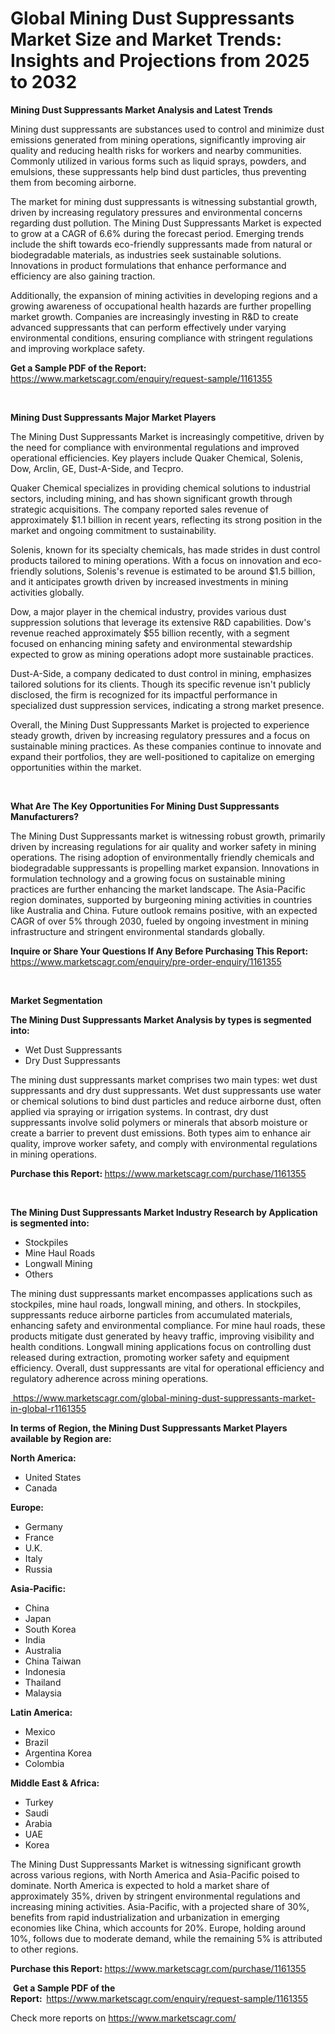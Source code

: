 <p><h1>Global Mining Dust Suppressants Market Size and Market Trends: Insights and Projections from 2025 to 2032</h1></p><p><strong>Mining Dust Suppressants Market Analysis and Latest Trends</strong></p>
<p><p>Mining dust suppressants are substances used to control and minimize dust emissions generated from mining operations, significantly improving air quality and reducing health risks for workers and nearby communities. Commonly utilized in various forms such as liquid sprays, powders, and emulsions, these suppressants help bind dust particles, thus preventing them from becoming airborne.</p><p>The market for mining dust suppressants is witnessing substantial growth, driven by increasing regulatory pressures and environmental concerns regarding dust pollution. The Mining Dust Suppressants Market is expected to grow at a CAGR of 6.6% during the forecast period. Emerging trends include the shift towards eco-friendly suppressants made from natural or biodegradable materials, as industries seek sustainable solutions. Innovations in product formulations that enhance performance and efficiency are also gaining traction.</p><p>Additionally, the expansion of mining activities in developing regions and a growing awareness of occupational health hazards are further propelling market growth. Companies are increasingly investing in R&D to create advanced suppressants that can perform effectively under varying environmental conditions, ensuring compliance with stringent regulations and improving workplace safety.</p></p>
<p><strong>Get a Sample PDF of the Report:&nbsp;</strong> <a href="https://www.marketscagr.com/enquiry/request-sample/1161355?utm_campaign=3177&utm_medium=2&utm_source=Github&utm_content=ia&utm_term=22032025&utm_id=mining-dust-suppressants">https://www.marketscagr.com/enquiry/request-sample/1161355</a></p>
<p>&nbsp;</p>
<p><strong>Mining Dust Suppressants Major Market Players</strong></p>
<p><p>The Mining Dust Suppressants Market is increasingly competitive, driven by the need for compliance with environmental regulations and improved operational efficiencies. Key players include Quaker Chemical, Solenis, Dow, Arclin, GE, Dust-A-Side, and Tecpro. </p><p>Quaker Chemical specializes in providing chemical solutions to industrial sectors, including mining, and has shown significant growth through strategic acquisitions. The company reported sales revenue of approximately $1.1 billion in recent years, reflecting its strong position in the market and ongoing commitment to sustainability.</p><p>Solenis, known for its specialty chemicals, has made strides in dust control products tailored to mining operations. With a focus on innovation and eco-friendly solutions, Solenis's revenue is estimated to be around $1.5 billion, and it anticipates growth driven by increased investments in mining activities globally.</p><p>Dow, a major player in the chemical industry, provides various dust suppression solutions that leverage its extensive R&D capabilities. Dow's revenue reached approximately $55 billion recently, with a segment focused on enhancing mining safety and environmental stewardship expected to grow as mining operations adopt more sustainable practices.</p><p>Dust-A-Side, a company dedicated to dust control in mining, emphasizes tailored solutions for its clients. Though its specific revenue isn't publicly disclosed, the firm is recognized for its impactful performance in specialized dust suppression services, indicating a strong market presence.</p><p>Overall, the Mining Dust Suppressants Market is projected to experience steady growth, driven by increasing regulatory pressures and a focus on sustainable mining practices. As these companies continue to innovate and expand their portfolios, they are well-positioned to capitalize on emerging opportunities within the market.</p></p>
<p>&nbsp;</p>
<p><strong>What Are The Key Opportunities For Mining Dust Suppressants Manufacturers?</strong></p>
<p><p>The Mining Dust Suppressants market is witnessing robust growth, primarily driven by increasing regulations for air quality and worker safety in mining operations. The rising adoption of environmentally friendly chemicals and biodegradable suppressants is propelling market expansion. Innovations in formulation technology and a growing focus on sustainable mining practices are further enhancing the market landscape. The Asia-Pacific region dominates, supported by burgeoning mining activities in countries like Australia and China. Future outlook remains positive, with an expected CAGR of over 5% through 2030, fueled by ongoing investment in mining infrastructure and stringent environmental standards globally.</p></p>
<p><strong>Inquire or Share Your Questions If Any Before Purchasing This Report:</strong> <a href="https://www.marketscagr.com/enquiry/pre-order-enquiry/1161355?utm_campaign=3177&utm_medium=2&utm_source=Github&utm_content=ia&utm_term=22032025&utm_id=mining-dust-suppressants">https://www.marketscagr.com/enquiry/pre-order-enquiry/1161355</a></p>
<p>&nbsp;</p>
<p><strong>Market Segmentation</strong></p>
<p><strong>The Mining Dust Suppressants Market Analysis by types is segmented into:</strong></p>
<p><ul><li>Wet Dust Suppressants</li><li>Dry Dust Suppressants</li></ul></p>
<p><p>The mining dust suppressants market comprises two main types: wet dust suppressants and dry dust suppressants. Wet dust suppressants use water or chemical solutions to bind dust particles and reduce airborne dust, often applied via spraying or irrigation systems. In contrast, dry dust suppressants involve solid polymers or minerals that absorb moisture or create a barrier to prevent dust emissions. Both types aim to enhance air quality, improve worker safety, and comply with environmental regulations in mining operations.</p></p>
<p><strong>Purchase this Report:&nbsp;</strong><a href="https://www.marketscagr.com/purchase/1161355?utm_campaign=3177&utm_medium=2&utm_source=Github&utm_content=ia&utm_term=22032025&utm_id=mining-dust-suppressants">https://www.marketscagr.com/purchase/1161355</a></p>
<p>&nbsp;</p>
<p><strong>The Mining Dust Suppressants Market Industry Research by Application is segmented into:</strong></p>
<p><ul><li>Stockpiles</li><li>Mine Haul Roads</li><li>Longwall Mining</li><li>Others</li></ul></p>
<p><p>The mining dust suppressants market encompasses applications such as stockpiles, mine haul roads, longwall mining, and others. In stockpiles, suppressants reduce airborne particles from accumulated materials, enhancing safety and environmental compliance. For mine haul roads, these products mitigate dust generated by heavy traffic, improving visibility and health conditions. Longwall mining applications focus on controlling dust released during extraction, promoting worker safety and equipment efficiency. Overall, dust suppressants are vital for operational efficiency and regulatory adherence across mining operations.</p></p>
<p><a href="https://www.marketscagr.com/global-mining-dust-suppressants-market-in-global-r1161355?utm_campaign=3177&utm_medium=2&utm_source=Github&utm_content=ia&utm_term=22032025&utm_id=mining-dust-suppressants">&nbsp;https://www.marketscagr.com/global-mining-dust-suppressants-market-in-global-r1161355</a></p>
<p><strong>In terms of Region, the Mining Dust Suppressants Market Players available by Region are:</strong></p>
<p>
    <p> <strong> North America: </strong>
        <ul>
            <li>United States</li>
            <li>Canada</li>
        </ul>
        </p> 
    <p> <strong> Europe: </strong>
        <ul>
            <li>Germany</li>
            <li>France</li>
            <li>U.K.</li>
            <li>Italy</li>
            <li>Russia</li>
        </ul>
        </p> 
    <p> <strong> Asia-Pacific: </strong>
        <ul>
            <li>China</li>
            <li>Japan</li>
            <li>South Korea</li>
            <li>India</li>
            <li>Australia</li>
            <li>China Taiwan</li>
            <li>Indonesia</li>
            <li>Thailand</li>
            <li>Malaysia</li>
        </ul>
        </p> 
    <p> <strong> Latin America: </strong>
        <ul>
            <li>Mexico</li>
            <li>Brazil</li>
            <li>Argentina Korea</li>
            <li>Colombia</li>
        </ul>
        </p> 
    <p> <strong> Middle East & Africa: </strong>
        <ul>
            <li>Turkey</li>
            <li>Saudi</li>
            <li>Arabia</li>
            <li>UAE</li>
            <li>Korea</li>
        </ul>
    </p>
    </p>
<p><p>The Mining Dust Suppressants Market is witnessing significant growth across various regions, with North America and Asia-Pacific poised to dominate. North America is expected to hold a market share of approximately 35%, driven by stringent environmental regulations and increasing mining activities. Asia-Pacific, with a projected share of 30%, benefits from rapid industrialization and urbanization in emerging economies like China, which accounts for 20%. Europe, holding around 10%, follows due to moderate demand, while the remaining 5% is attributed to other regions.</p></p>
<p><strong>Purchase this Report: </strong><a href="https://www.marketscagr.com/purchase/1161355?utm_campaign=3177&utm_medium=2&utm_source=Github&utm_content=ia&utm_term=22032025&utm_id=mining-dust-suppressants">https://www.marketscagr.com/purchase/1161355</a></p>
<p>&nbsp;<strong>Get a Sample PDF of the Report:&nbsp;&nbsp;</strong><a href="https://www.marketscagr.com/enquiry/request-sample/1161355?utm_campaign=3177&utm_medium=2&utm_source=Github&utm_content=ia&utm_term=22032025&utm_id=mining-dust-suppressants">https://www.marketscagr.com/enquiry/request-sample/1161355</a></p>
<p><strong></strong></p>
<p>Check more reports on <a href="https://www.marketscagr.com/?utm_campaign=3177&utm_medium=2&utm_source=Github&utm_content=ia&utm_term=22032025&utm_id=mining-dust-suppressants">https://www.marketscagr.com/</a></p>
